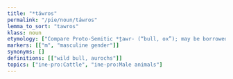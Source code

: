 ```yaml
---
title: "*táwros"
permalink: "/pie/noun/táwros"
lemma_to_sort: "tawros"
klass: noun
etymology: ["Compare Proto-Semitic *ṯawr- (“bull, ox”); may be borrowed from or into, or possibly both from a common unknown source. (The unconditioned /a/ suggests a non-Indo-European etymon.)"]
markers: [["m", "masculine gender"]]
synonyms: []
definitions: [["wild bull, aurochs"]]
topics: ["ine-pro:Cattle", "ine-pro:Male animals"]
---
```

